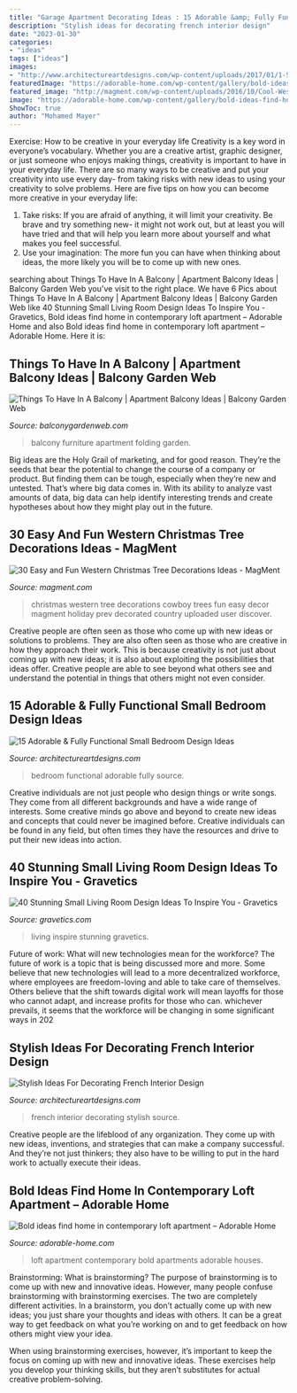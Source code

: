 ```yaml
---
title: "Garage Apartment Decorating Ideas : 15 Adorable &amp; Fully Functional Small Bedroom Design Ideas"
description: "Stylish ideas for decorating french interior design"
date: "2023-01-30"
categories:
- "ideas"
tags: ["ideas"]
images:
- "http://www.architectureartdesigns.com/wp-content/uploads/2017/01/1-52.jpg"
featuredImage: "https://adorable-home.com/wp-content/gallery/bold-ideas-find-home-in-contemporary-loft-apartment-sofia/contemporary-loft-apartment-3.jpg"
featured_image: "http://magment.com/wp-content/uploads/2016/10/Cool-Western-Christmas-Tree-Ideas.jpg"
image: "https://adorable-home.com/wp-content/gallery/bold-ideas-find-home-in-contemporary-loft-apartment-sofia/contemporary-loft-apartment-3.jpg"
ShowToc: true
author: "Mohamed Mayer"
---
```



Exercise: How to be creative in your everyday life
Creativity is a key word in everyone’s vocabulary. Whether you are a creative artist, graphic designer, or just someone who enjoys making things, creativity is important to have in your everyday life. There are so many ways to be creative and put your creativity into use every day- from taking risks with new ideas to using your creativity to solve problems. Here are five tips on how you can become more creative in your everyday life: 
1. Take risks: If you are afraid of anything, it will limit your creativity. Be brave and try something new- it might not work out, but at least you will have tried and that will help you learn more about yourself and what makes you feel successful. 
2. Use your imagination: The more fun you can have when thinking about ideas, the more likely you will be to come up with new ones.

	

		
searching about Things To Have In A Balcony | Apartment Balcony Ideas | Balcony Garden Web you've visit to the right place. We have 6 Pics about Things To Have In A Balcony | Apartment Balcony Ideas | Balcony Garden Web like 40 Stunning Small Living Room Design Ideas To Inspire You - Gravetics, Bold ideas find home in contemporary loft apartment – Adorable Home and also Bold ideas find home in contemporary loft apartment – Adorable Home. Here it is:
		
    
## Things To Have In A Balcony | Apartment Balcony Ideas | Balcony Garden Web

<img loading=lazy src="http://balconygardenweb.com/wp-content/uploads/2016/08/Folding-furniture-3.jpg" onerror="this.onerror=null;this.src='https://tse2.mm.bing.net/th?id=OIP.xWY6DzV2RscmK0WRPl7YtwHaJ4&amp;pid=15.1';" alt="Things To Have In A Balcony | Apartment Balcony Ideas | Balcony Garden Web">

_Source: balconygardenweb.com_

>balcony furniture apartment folding garden. 

	

Big ideas are the Holy Grail of marketing, and for good reason. They’re the seeds that bear the potential to change the course of a company or product. But finding them can be tough, especially when they’re new and untested. That’s where big data comes in. With its ability to analyze vast amounts of data, big data can help identify interesting trends and create hypotheses about how they might play out in the future.

    
## 30 Easy And Fun Western Christmas Tree Decorations Ideas - MagMent

<img loading=lazy src="http://magment.com/wp-content/uploads/2016/10/Cool-Western-Christmas-Tree-Ideas.jpg" onerror="this.onerror=null;this.src='https://tse4.mm.bing.net/th?id=OIP.Cd2qkRTnXwQZcO9_9z9JpwHaJ4&amp;pid=15.1';" alt="30 Easy and Fun Western Christmas Tree Decorations Ideas - MagMent">

_Source: magment.com_

>christmas western tree decorations cowboy trees fun easy decor magment holiday prev decorated country uploaded user discover. 

	

Creative people are often seen as those who come up with new ideas or solutions to problems. They are also often seen as those who are creative in how they approach their work. This is because creativity is not just about coming up with new ideas; it is also about exploiting the possibilities that ideas offer. Creative people are able to see beyond what others see and understand the potential in things that others might not even consider.

    
## 15 Adorable &amp; Fully Functional Small Bedroom Design Ideas

<img loading=lazy src="http://www.architectureartdesigns.com/wp-content/uploads/2015/02/1231.jpg" onerror="this.onerror=null;this.src='https://tse2.mm.bing.net/th?id=OIP.kxWJPXlnqQJ6rkvbXDRtowHaLI&amp;pid=15.1';" alt="15 Adorable &amp; Fully Functional Small Bedroom Design Ideas">

_Source: architectureartdesigns.com_

>bedroom functional adorable fully source. 

	

Creative individuals are not just people who design things or write songs. They come from all different backgrounds and have a wide range of interests. Some creative minds go above and beyond to create new ideas and concepts that could never be imagined before. Creative individuals can be found in any field, but often times they have the resources and drive to put their new ideas into action.

    
## 40 Stunning Small Living Room Design Ideas To Inspire You - Gravetics

<img loading=lazy src="https://www.gravetics.com/wp-content/uploads/2016/12/Living-Room-Decor.jpg" onerror="this.onerror=null;this.src='https://tse1.mm.bing.net/th?id=OIP.srBNn2rquv2NveYGUIYovgHaLH&amp;pid=15.1';" alt="40 Stunning Small Living Room Design Ideas To Inspire You - Gravetics">

_Source: gravetics.com_

>living inspire stunning gravetics. 

	

Future of work: What will new technologies mean for the workforce?
The future of work is a topic that is being discussed more and more. Some believe that new technologies will lead to a more decentralized workforce, where employees are freedom-loving and able to take care of themselves. Others believe that the shift towards digital work will mean layoffs for those who cannot adapt, and increase profits for those who can. whichever prevails, it seems that the workforce will be changing in some significant ways in 202
    
## Stylish Ideas For Decorating French Interior Design

<img loading=lazy src="http://www.architectureartdesigns.com/wp-content/uploads/2017/01/1-52.jpg" onerror="this.onerror=null;this.src='https://tse2.mm.bing.net/th?id=OIP.oePr2W-LJEa-T4i4VQ7WbwHaLH&amp;pid=15.1';" alt="Stylish Ideas For Decorating French Interior Design">

_Source: architectureartdesigns.com_

>french interior decorating stylish source. 

	

Creative people are the lifeblood of any organization. They come up with new ideas, inventions, and strategies that can make a company successful. And they’re not just thinkers; they also have to be willing to put in the hard work to actually execute their ideas.

    
## Bold Ideas Find Home In Contemporary Loft Apartment – Adorable Home

<img loading=lazy src="https://adorable-home.com/wp-content/gallery/bold-ideas-find-home-in-contemporary-loft-apartment-sofia/contemporary-loft-apartment-3.jpg" onerror="this.onerror=null;this.src='https://tse2.mm.bing.net/th?id=OIP.GPuHx796BRxa5s8vGGNUtgHaLH&amp;pid=15.1';" alt="Bold ideas find home in contemporary loft apartment – Adorable Home">

_Source: adorable-home.com_

>loft apartment contemporary bold apartments adorable houses. 

	

Brainstorming: What is brainstorming?
The purpose of brainstorming is to come up with new and innovative ideas. However, many people confuse brainstorming with brainstorming exercises. The two are completely different activities.
In a brainstorm, you don’t actually come up with new ideas; you just share your thoughts and ideas with others. It can be a great way to get feedback on what you’re working on and to get feedback on how others might view your idea.

When using brainstorming exercises, however, it’s important to keep the focus on coming up with new and innovative ideas. These exercises help you develop your thinking skills, but they aren’t substitutes for actual creative problem-solving.

